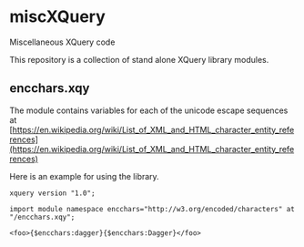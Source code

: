 # miscXQuery
Miscellaneous XQuery code

This repository is a collection of stand alone XQuery library modules.


## encchars.xqy

The module contains variables for each of the unicode escape sequences at 
[https://en.wikipedia.org/wiki/List_of_XML_and_HTML_character_entity_references](https://en.wikipedia.org/wiki/List_of_XML_and_HTML_character_entity_references)

Here is an example for using the library.

```
xquery version "1.0";

import module namespace encchars="http://w3.org/encoded/characters" at "/encchars.xqy";

<foo>{$encchars:dagger}{$encchars:Dagger}</foo>

```
